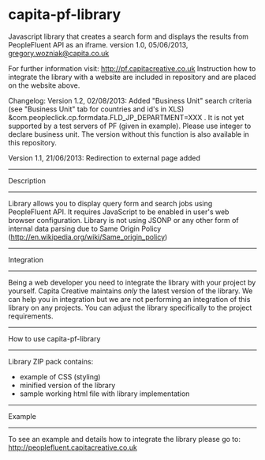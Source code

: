 capita-pf-library
================

Javascript library that creates a search form and displays the results from PeopleFluent API as an iframe.
version 1.0, 05/06/2013, gregory.wozniak@capita.co.uk

For further information visit: http://pf.capitacreative.co.uk
Instruction how to integrate the library with a website are included in repository and are placed on the website above.

Changelog:
  Version 1.2, 02/08/2013: Added "Business Unit" search criteria (see "Business Unit" tab for countries and id's in XLS)
&com.peopleclick.cp.formdata.FLD_JP_DEPARTMENT=XXX . It is not yet supported by a test servers of PF (given in example). Please use integer to declare business unit. The version without this function is also available in this repository.

  Version 1.1, 21/06/2013: Redirection to external page added    



* * * * * * * * * * * * * * * * 
Description
* * * * * * * * * * * * * * * * 

Library allows you to display query form and search jobs using PeopleFluent API. 
It requires JavaScript to be enabled in user's web browser configuration. 
Library is not using JSONP or any other form of internal data parsing due to Same Origin Policy (http://en.wikipedia.org/wiki/Same_origin_policy)

* * * * * * * * * * * * * * * * 
Integration
* * * * * * * * * * * * * * * * 

Being a web developer you need to integrate the library with your project by yourself. 
Capita Creative maintains *only* the latest version of the library.
We can help you in integration but we are not performing an integration of this library on any projects.
You can adjust the library specifically to the project requirements.

* * * * * * * * * * * * * * * * 
How to use capita-pf-library
* * * * * * * * * * * * * * * * 

Library ZIP pack contains:
- example of CSS (styling)
- minified version of the library
- sample working html file with library implementation

* * * * * * * * * * * * * * * * 
Example
* * * * * * * * * * * * * * * * 

To see an example and details how to integrate the library please go to: http://peoplefluent.capitacreative.co.uk

